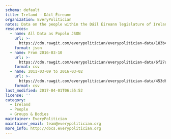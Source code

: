 ```yaml
---
schema: default
title: Ireland — Dáil Éireann
organization: EveryPolitician
notes: Data on the people within the Dáil Éireann legislature of Ireland.
resources:
  - name: All Data as Popolo JSON
    url: >-
      https://cdn.rawgit.com/everypolitician/everypolitician-data/183b40f9d770e8203c0bb2b721cbc57ea7a8bc9d/data/Ireland/Dail/ep-popolo-v1.0.json
    format: json
  - name: From 2016-03-10
    url: >-
      https://cdn.rawgit.com/everypolitician/everypolitician-data/6f27a075e88e62c7d2fd160f95e76664fd36c9a0/data/Ireland/Dail/term-32.csv
    format: csv
  - name: 2011-03-09 to 2016-03-02
    url: >-
      https://cdn.rawgit.com/everypolitician/everypolitician-data/453d614bba6010a410ce74f1a48727325d315935/data/Ireland/Dail/term-31.csv
    format: csv
last_modified: 2017-04-01T06:55:52
license: ''
category:
  - Ireland
  - People
  - Groups & Bodies
maintainer: EveryPolitician
maintainer_email: team@everypolitician.org
more_info: http://docs.everypolitician.org
---
```

